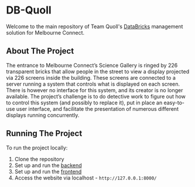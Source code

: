 # DB-Quoll
Welcome to the main repository of Team Quoll's [DataBricks](https://melbourne.sciencegallery.com/digital-bricks) management solution for Melbourne Connect.

<!-- ABOUT THE PROJECT -->
## About The Project
<!-- Taken from DB-BlueRing repository -->

The entrance to Melbourne Connect’s Science Gallery is ringed by 226 transparent bricks that allow people in the street to view a display projected via 226 screens inside the building. These screens are connected to a server running a system that controls what is displayed on each screen. There is however no interface for this system, and its creator is no longer available. The project’s challenge is to do detective work to figure out how to control this system (and possibly to replace it), put in place an easy-to-use user interface, and facilitate the presentation of numerous different displays running concurrently.</p>

<!-- RUNNING THE PROJECT -->
## Running The Project
To run the project locally:
1. Clone the repository
2. Set up and run the [backend](https://github.com/feit-swen90014/DB-Quoll/tree/main/backend#readme)
3. Set up and run the [frontend](https://github.com/feit-swen90014/DB-Quoll/tree/main/databrick-frontend#readme)
4. Access the website via localhost - `http://127.0.0.1:8000/`
